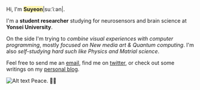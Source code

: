 Hi, I'm **<span style='background-color:#fff5b1'>Suyeon</span>**|suːˈiːən|.

I'm a **student researcher** studying for neurosensors and brain science at **Yonsei University**.

On the side I'm trying to *combine visual experiences with computer programming*, mostly *focused on New media art & Quantum computing*. I'm also *self-studying hard such like Physics and Matrial science*.

Feel free to send me an [email](mailto:astryd@astrydpark.pro), find me on [twitter](https://twitter.com/AstrydPark), or check out some writings on my [personal blog](https://astrydpark.pro).

![Alt text](https://spotify-recently-played-readme.vercel.app/api?user=camwalker1115)
Peace. ✌🏻
